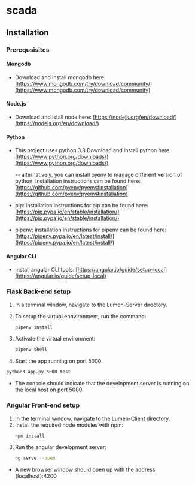 # **scada**


## **Installation**

### **Prerequsisites**

#### **Mongodb**


- Download and install mongodb here:
[https://www.mongodb.com/try/download/community/](https://www.mongodb.com/try/download/community)

#### **Node.js**


- Download and istall node here:
[https://nodejs.org/en/download/](https://nodejs.org/en/download/)

#### **Python**

- This project uses python 3.8
Download and install python here:
[https://www.python.org/downloads/](https://www.python.org/downloads/)

    -- alternatively, you can install pyenv to manage different version of python. Installation instructions can be found here: 
    [https://github.com/pyenv/pyenv#installation](https://github.com/pyenv/pyenv#installation)


- pip: installation instructions for pip can be found here:
  [https://pip.pypa.io/en/stable/installation/](https://pip.pypa.io/en/stable/installation/)
    

- pipenv: installation instructions for pipenv can be found here:
    [https://pipenv.pypa.io/en/latest/install/](https://pipenv.pypa.io/en/latest/install/)

#### **Angular CLI**

- Install angular CLI tools:
[https://angular.io/guide/setup-local](https://angular.io/guide/setup-local)


### **Flask Back-end setup**

1. In a terminal window, navigate to the Lumen-Server directory.

2. To setup the virtual ennvironment, run the command:
    ```sh
    pipenv install
    ```
3. Activate the virtual environment: 
    ```sh
    pipenv shell
    ```

4. Start the app running on port 5000:
```sh
python3 app.py 5000 test
```
- The console should indicate that the development server is running on the local host on port 5000.

### **Angular Front-end setup**
1. In the terminal window, navigate to the Lumen-Client directory.
2. Install the required node modules with npm:
    ```sh
    npm install
    ```
3. Run the angular development server:
   ```sh
   ng serve --open
   ```
- A new browser window should open up with the address {localhost}:4200
